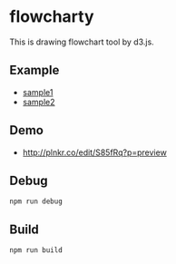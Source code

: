 # flowcharty
This is drawing flowchart tool by d3.js.

## Example
- [sample1](https://github.com/atago0129/flowcharty/blob/master/sample1.html)
- [sample2](https://github.com/atago0129/flowcharty/blob/master/sample2.html)

## Demo
- http://plnkr.co/edit/S85fRq?p=preview

## Debug
`npm run debug`

## Build
`npm run build`
